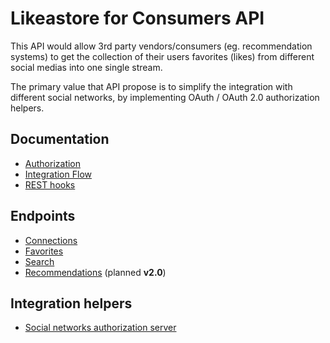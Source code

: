 # Likeastore for Consumers API

This API would allow 3rd party vendors/consumers (eg. recommendation systems) to get the collection of their users favorites (likes) from different social medias into one single stream.

The primary value that API propose is to simplify the integration with different social networks, by implementing OAuth / OAuth 2.0 authorization helpers.

## Documentation

* [Authorization](authorization.md)
* [Integration Flow](integration.md)
* [REST hooks](hooks.md)

## Endpoints

* [Connections](connections.md)
* [Favorites](favorites.md)
* [Search](search.md)
* [Recommendations](recommendations.md) (planned **v2.0**)

## Integration helpers

* [Social networks authorization server](server.md)